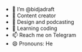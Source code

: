 - 👋 I’m @bidjadraft
- 👀 Content creator
- 🎨 Design and podcasting
- 🌱 Learning coding
- 📫 Reach me on Telegram
- 😄 Pronouns: He
